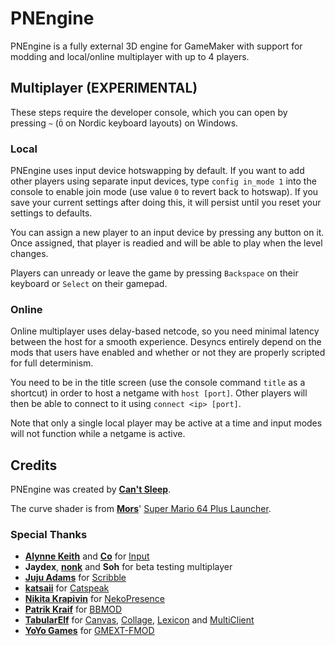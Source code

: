 # PNEngine

PNEngine is a fully external 3D engine for GameMaker with support for modding
and local/online multiplayer with up to 4 players.

## Multiplayer (EXPERIMENTAL)

These steps require the developer console, which you can open by pressing `~`
(`Ö` on Nordic keyboard layouts) on Windows.

### Local

PNEngine uses input device hotswapping by default. If you want to add other
players using separate input devices, type `config in_mode 1` into the console
to enable join mode (use value `0` to revert back to hotswap). If you save your
current settings after doing this, it will persist until you reset your
settings to defaults.

You can assign a new player to an input device by pressing any button on it.
Once assigned, that player is readied and will be able to play when the level
changes.

Players can unready or leave the game by pressing `Backspace` on their keyboard
or `Select` on their gamepad.

### Online

Online multiplayer uses delay-based netcode, so you need minimal latency
between the host for a smooth experience.
Desyncs entirely depend on the mods that users have enabled and whether or not
they are properly scripted for full determinism.

You need to be in the title screen (use the console command `title` as a
shortcut) in order to host a netgame with `host [port]`. Other players will
then be able to connect to it using `connect <ip> [port]`.

Note that only a single local player may be active at a time and input modes
will not function while a netgame is active.

## Credits

PNEngine was created by **[Can't Sleep](https://cantsleep.cc)**.

The curve shader is from **[Mors](https://mors-games.com/)**' [Super Mario 64 Plus Launcher](https://github.com/MorsGames/sm64plus-launcher).

### Special Thanks

- **[Alynne Keith](https://offalynne.neocities.org)** and **[Co](https://offalynne.github.io/Input/#/6.0/Credits)** for [Input](https://github.com/offalynne/Input)
- **Jaydex**, **[nonk](https://nonk.dev)** and **Soh** for beta testing multiplayer
- **[Juju Adams](https://www.jujuadams.com)** for [Scribble](https://github.com/JujuAdams/Scribble)
- **[katsaii](https://www.katsaii.com)** for [Catspeak](https://www.katsaii.com/catspeak-lang)
- **[Nikita Krapivin](https://github.com/nkrapivin)** for [NekoPresence](https://github.com/nkrapivin/NekoPresence)
- **[Patrik Kraif](https://github.com/kraifpatrik)** for [BBMOD](https://blueburn.cz/bbmod)
- **[TabularElf](https://tabularelf.com)** for [Canvas](https://github.com/tabularelf/Canvas), [Collage](https://github.com/tabularelf/Collage), [Lexicon](https://github.com/tabularelf/lexicon) and [MultiClient](https://github.com/tabularelf/MultiClient)
- **[YoYo Games](https://yoyogames.com)** for [GMEXT-FMOD](https://github.com/YoYoGames/GMEXT-FMOD)